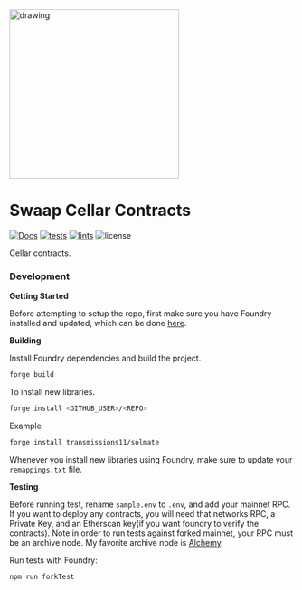 <img src="https://docs.swaap.finance/img/brand.png" alt="drawing" width="300"/>

# Swaap Cellar Contracts
[![Docs](https://img.shields.io/badge/docs-%F0%9F%93%84-blue)](https://docs.swaap.finance/)
[![tests](https://github.com/swaap-labs/swaap-earn-protocol/actions/workflows/tests.yml/badge.svg)](https://github.com/swaap-labs/swaap-earn-protocol/actions/workflows/tests.yml) 
[![lints](https://github.com/swaap-labs/swaap-earn-protocol/actions/workflows/lints.yml/badge.svg)](https://github.com/swaap-labs/swaap-earn-protocol/actions/workflows/lints.yml) 
![license](https://img.shields.io/github/license/swaap-labs/swaap-earn-protocol)


Cellar contracts.

### Development

**Getting Started**

Before attempting to setup the repo, first make sure you have Foundry installed and updated, which can be done [here](https://github.com/foundry-rs/foundry#installation).

**Building**

Install Foundry dependencies and build the project.

```bash
forge build
```

To install new libraries.

```bash
forge install <GITHUB_USER>/<REPO>
```

Example

```bash
forge install transmissions11/solmate
```

Whenever you install new libraries using Foundry, make sure to update your `remappings.txt` file.

**Testing**

Before running test, rename `sample.env` to `.env`, and add your mainnet RPC. If you want to deploy any contracts, you will need that networks RPC, a Private Key, and an Etherscan key(if you want foundry to verify the contracts).
Note in order to run tests against forked mainnet, your RPC must be an archive node. My favorite archive node is [Alchemy](https://www.alchemy.com).

Run tests with Foundry:

```bash
npm run forkTest
```
